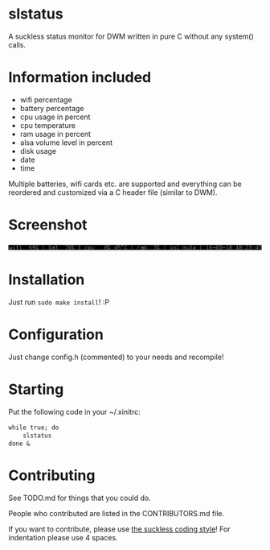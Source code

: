# slstatus

A suckless status monitor for DWM written in pure C without any system() calls.

# Information included

- wifi percentage
- battery percentage
- cpu usage in percent
- cpu temperature
- ram usage in percent
- alsa volume level in percent
- disk usage
- date
- time

Multiple batteries, wifi cards etc. are supported and everything can be reordered and customized via a C header file (similar to DWM).

# Screenshot

![screenshot](screenshot.png)

# Installation

Just run ```sudo make install```! :P

# Configuration

Just change config.h (commented) to your needs and recompile!

# Starting

Put the following code in your ~/.xinitrc:

```
while true; do
    slstatus
done &
```

# Contributing

See TODO.md for things that you could do.

People who contributed are listed in the CONTRIBUTORS.md file.

If you want to contribute, please use [the suckless coding style](http://suckless.org/coding_style)! For indentation please use 4 spaces.
